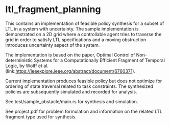 # ltl_fragment_planning

This contains an implementation of feasible policy synthesis for a subset of LTL in a system with uncertainty. The sample implementation is demonstrated on a 2D grid where a controllable agent tries to traverse the grid in order to satisfy LTL specifications and a moving obstruction introduces uncertainty aspect of the system.

The implementation is based on the paper, Optimal Control of Non-deterministic Systems for a Computationally Efficient Fragment of Temporal Logic, by Wolff et al.(link:https://ieeexplore.ieee.org/abstract/document/6760371).

Current implementation produces feasible policy but does not optimize for ordering of state traversal related to task constraints. The synthesized policies are subsequently simulated and recorded for analysis.

See test/sample_obstacle/main.rs for synthesis and simulation.

See project.pdf for problem formulation and information on the related LTL fragment type used for synthesis.




